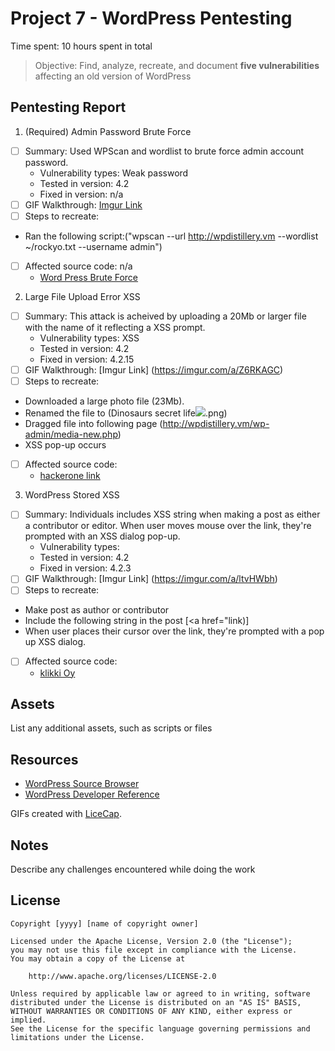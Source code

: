 # Project 7 - WordPress Pentesting

Time spent: 10 hours spent in total

> Objective: Find, analyze, recreate, and document **five vulnerabilities** affecting an old version of WordPress

## Pentesting Report

1. (Required) Admin Password Brute Force
  - [ ] Summary: Used WPScan and wordlist to brute force admin account password. 
    - Vulnerability types: Weak password
    - Tested in version: 4.2
    - Fixed in version: n/a
  - [ ] GIF Walkthrough: [Imgur Link](https://imgur.com/a/GLKfJ6L)
  - [ ] Steps to recreate: 
  - Ran the following script:("wpscan --url http://wpdistillery.vm --wordlist ~/rockyo.txt --username admin")
  - [ ] Affected source code: n/a
    - [Word Press Brute Force](https://www.wpwhitesecurity.com/strong-wordpress-passwords-wpscan/)
2. Large File Upload Error XSS
  - [ ] Summary: This attack is acheived by uploading a 20Mb or larger file with the name of it reflecting a XSS prompt.
    - Vulnerability types: XSS
    - Tested in version: 4.2
    - Fixed in version: 4.2.15
  - [ ] GIF Walkthrough: [Imgur Link] (https://imgur.com/a/Z6RKAGC)
  - [ ] Steps to recreate: 
  - Downloaded a large photo file (23Mb). 
  - Renamed the file to (Dinosaurs secret life<img src=x onerror=alert(200)>.png) 
  - Dragged file into following page (http://wpdistillery.vm/wp-admin/media-new.php) 
  - XSS pop-up occurs
  - [ ] Affected source code:
    - [hackerone link](https://hackerone.com/reports/203515)
3. WordPress Stored XSS
  - [ ] Summary: Individuals includes XSS string when making a post as either a contributor or editor. When user moves mouse over the link, they're prompted with an XSS dialog pop-up. 
    - Vulnerability types:
    - Tested in version: 4.2
    - Fixed in version: 4.2.3
  - [ ] GIF Walkthrough: [Imgur Link] (https://imgur.com/a/ltvHWbh)
  - [ ] Steps to recreate: 
  - Make post as author or contributor
  - Include the following string in the post [<a href="</a><a title=" onmouseover=alert('test')  ">link</a>)]
  - When user places their cursor over the link, they're prompted with a pop up XSS dialog.
  - [ ] Affected source code:
    - [klikki Oy](https://klikki.fi/adv/wordpress3.html)
## Assets

List any additional assets, such as scripts or files

## Resources

- [WordPress Source Browser](https://core.trac.wordpress.org/browser/)
- [WordPress Developer Reference](https://developer.wordpress.org/reference/)

GIFs created with [LiceCap](http://www.cockos.com/licecap/).

## Notes

Describe any challenges encountered while doing the work

## License

    Copyright [yyyy] [name of copyright owner]

    Licensed under the Apache License, Version 2.0 (the "License");
    you may not use this file except in compliance with the License.
    You may obtain a copy of the License at

        http://www.apache.org/licenses/LICENSE-2.0

    Unless required by applicable law or agreed to in writing, software
    distributed under the License is distributed on an "AS IS" BASIS,
    WITHOUT WARRANTIES OR CONDITIONS OF ANY KIND, either express or implied.
    See the License for the specific language governing permissions and
    limitations under the License.
